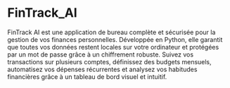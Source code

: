 # FinTrack_AI
FinTrack AI est une application de bureau complète et sécurisée pour la gestion de vos finances personnelles. Développée en Python, elle garantit que toutes vos données restent locales sur votre ordinateur et protégées par un mot de passe grâce à un chiffrement robuste.  Suivez vos transactions sur plusieurs comptes, définissez des budgets mensuels, automatisez vos dépenses récurrentes et analysez vos habitudes financières grâce à un tableau de bord visuel et intuitif.
